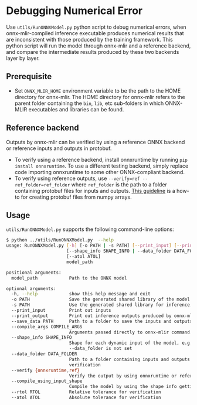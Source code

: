 <!--- SPDX-License-Identifier: Apache-2.0 -->

# Debugging Numerical Error

Use `utils/RunONNXModel.py` python script to debug numerical errors, when
onnx-mlir-compiled inference executable produces numerical results that are
inconsistent with those produced by the training framework. This python script
will run the model through onnx-mlir and a reference backend, and compare the
intermediate results produced by these two backends layer by layer.

## Prerequisite
- Set `ONNX_MLIR_HOME` environment variable to be the path to the HOME
  directory for onnx-mlir. The HOME directory for onnx-mlir refers to the
  parent folder containing the `bin`, `lib`, etc sub-folders in which ONNX-MLIR
  executables and libraries can be found.

## Reference backend
Outputs by onnx-mlir can be verified by using a reference ONNX backend or
reference inputs and outputs in protobuf.
- To verify using a reference backend, install onnxruntime by running `pip
  install onnxruntime`. To use a different testing backend, simply replace code
  importing onnxruntime to some other ONNX-compliant backend.
- To verify using reference outputs, use `--verify=ref --ref_folder=ref_folder`
  where `ref_folder` is the path to a folder containing protobuf files for
  inputs and outputs. [This
  guideline](https://github.com/onnx/onnx/blob/master/docs/PythonAPIOverview.md#manipulating-tensorproto-and-numpy-array)
  is a how-to for creating protobuf files from numpy arrays. 

## Usage

`utils/RunONNXModel.py` supports the following command-line options:

```bash
$ python ../utils/RunONNXModel.py  --help
usage: RunONNXModel.py [-h] [-o PATH | -s PATH] [--print_input] [--print_output] [--save_data PATH] [--compile_args COMPILE_ARGS]
                       [--shape_info SHAPE_INFO | --data_folder DATA_FOLDER] [--verify {onnxruntime,ref}] [--compile_using_input_shape] [--rtol RTOL]
                       [--atol ATOL]
                       model_path

positional arguments:
  model_path            Path to the ONNX model

optional arguments:
  -h, --help            show this help message and exit
  -o PATH               Save the generated shared library of the model
  -s PATH               Use the generated shared library for inference, and the ONNX model will not be re-compiled
  --print_input         Print out inputs
  --print_output        Print out inference outputs produced by onnx-mlir
  --save_data PATH      Path to a folder to save the inputs and outputs in protobuf
  --compile_args COMPILE_ARGS
                        Arguments passed directly to onnx-mlir command. See bin/onnx-mlir --help
  --shape_info SHAPE_INFO
                        Shape for each dynamic input of the model, e.g. 0:1x10x20,1:7x5x3. Used to generate random inputs for the model if
                        --data_folder is not set
  --data_folder DATA_FOLDER
                        Path to a folder containing inputs and outputs stored in protobuf. If --verify=ref, inputs and outputs are reference data for
                        verification
  --verify {onnxruntime,ref}
                        Verify the output by using onnxruntime or reference inputs/outputs. By default, no verification
  --compile_using_input_shape
                        Compile the model by using the shape info getting from the inputs in data folder. Must set --data_folder
  --rtol RTOL           Relative tolerance for verification
  --atol ATOL           Absolute tolerance for verification
```
